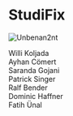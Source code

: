 # StudiFix


![Unbenan2nt](https://user-images.githubusercontent.com/46925089/115688098-1c796000-a35b-11eb-874e-1905169a8920.JPG)

Willi Koljada   
Ayhan Cömert  
Saranda Gojani   
Patrick Singer  
Ralf Bender  
Dominic Haffner   
Fatih Ünal   
